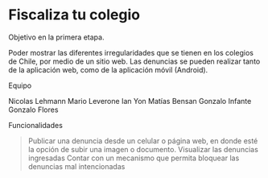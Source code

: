 Fiscaliza tu colegio
=======
Objetivo en la primera etapa.

Poder mostrar las diferentes irregularidades que se tienen en los colegios de Chile, por medio de un sitio web. Las denuncias se pueden realizar tanto de la aplicación web, como de la aplicación móvil (Android).

Equipo

Nicolas Lehmann
Mario Leverone
Ian Yon
Matías Bensan
Gonzalo Infante
Gonzalo Flores


Funcionalidades

> Publicar una denuncia desde un celular o página web, en donde esté la opción de subir una imagen o documento.
> Visualizar las denuncias ingresadas
> Contar con un mecanismo que permita bloquear las denuncias mal intencionadas



